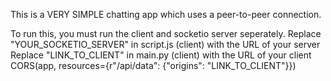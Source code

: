 This is a VERY SIMPLE chatting app which uses a peer-to-peer connection.

To run this, you must run the client and socketio server seperately.
  Replace "YOUR_SOCKETIO_SERVER" in script.js (client) with the URL of your server
  Replace "LINK_TO_CLIENT" in main.py (client) with the URL of your client
    CORS(app, resources={r"/api/data": {"origins": "LINK_TO_CLIENT"}})

